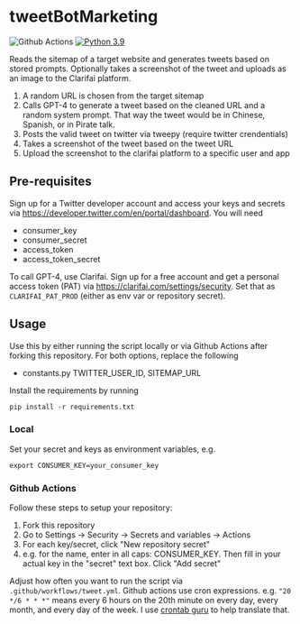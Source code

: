 # tweetBotMarketing

![Github Actions](https://github.com/chungisaac/tweetBotMarketing/actions/workflows/tweet.yml/badge.svg) [![Python 3.9](https://img.shields.io/badge/python-3.9-blue.svg)](https://www.python.org/downloads/release/python-390/)

Reads the sitemap of a target website and generates tweets based on stored prompts. Optionally takes a screenshot of the tweet and uploads as an image to the Clarifai platform.

1. A random URL is chosen from the target sitemap
2. Calls GPT-4 to generate a tweet based on the cleaned URL and a random system prompt. That way the tweet would be in Chinese, Spanish, or in Pirate talk.
3. Posts the valid tweet on twitter via tweepy (require twitter crendentials)
4. Takes a screenshot of the tweet based on the tweet URL
5. Upload the screenshot to the clarifai platform to a specific user and app

## Pre-requisites

Sign up for a Twitter developer account and access your keys and secrets via https://developer.twitter.com/en/portal/dashboard. You will need
- consumer_key
- consumer_secret
- access_token
- access_token_secret

To call GPT-4, use Clarifai. Sign up for a free account and get a personal access token (PAT) via https://clarifai.com/settings/security. Set that as `CLARIFAI_PAT_PROD` (either as env var or repository secret).

## Usage

Use this by either running the script locally or via Github Actions after forking this repository. For both options, replace the following
- constants.py TWITTER_USER_ID, SITEMAP_URL

Install the requirements by running
```
pip install -r requirements.txt
```

### Local
Set your secret and keys as environment variables, e.g.
```
export CONSUMER_KEY=your_consumer_key
```

### Github Actions

Follow these steps to setup your repository:
1. Fork this repository
2. Go to Settings -> Security -> Secrets and variables -> Actions
3. For each key/secret, click "New repository secret"
4. e.g. for the name, enter in all caps: CONSUMER_KEY. Then fill in your actual key in the "secret" text box. Click "Add secret"

Adjust how often you want to run the script via `.github/workflows/tweet.yml`. Github actions use cron expressions. e.g. `"20 */6 * * *"` means every 6 hours on the 20th minute on every day, every month, and every day of the week. I use [crontab guru](https://crontab.guru/) to help translate that.
